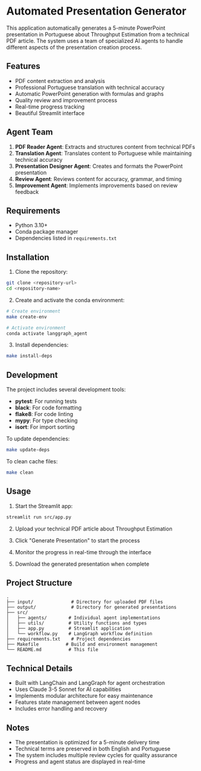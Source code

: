 # Automated Presentation Generator

This application automatically generates a 5-minute PowerPoint presentation in Portuguese about Throughput Estimation from a technical PDF article. The system uses a team of specialized AI agents to handle different aspects of the presentation creation process.

## Features

- PDF content extraction and analysis
- Professional Portuguese translation with technical accuracy
- Automatic PowerPoint generation with formulas and graphs
- Quality review and improvement process
- Real-time progress tracking
- Beautiful Streamlit interface

## Agent Team

1. **PDF Reader Agent**: Extracts and structures content from technical PDFs
2. **Translation Agent**: Translates content to Portuguese while maintaining technical accuracy
3. **Presentation Designer Agent**: Creates and formats the PowerPoint presentation
4. **Review Agent**: Reviews content for accuracy, grammar, and timing
5. **Improvement Agent**: Implements improvements based on review feedback

## Requirements

- Python 3.10+
- Conda package manager
- Dependencies listed in `requirements.txt`

## Installation

1. Clone the repository:

```bash
git clone <repository-url>
cd <repository-name>
```

2. Create and activate the conda environment:

```bash
# Create environment
make create-env

# Activate environment
conda activate langgraph_agent
```

3. Install dependencies:

```bash
make install-deps
```

## Development

The project includes several development tools:

- **pytest**: For running tests
- **black**: For code formatting
- **flake8**: For code linting
- **mypy**: For type checking
- **isort**: For import sorting

To update dependencies:

```bash
make update-deps
```

To clean cache files:

```bash
make clean
```

## Usage

1. Start the Streamlit app:

```bash
streamlit run src/app.py
```

2. Upload your technical PDF article about Throughput Estimation

3. Click "Generate Presentation" to start the process

4. Monitor the progress in real-time through the interface

5. Download the generated presentation when complete

## Project Structure

```
.
├── input/              # Directory for uploaded PDF files
├── output/             # Directory for generated presentations
├── src/
│   ├── agents/        # Individual agent implementations
│   ├── utils/         # Utility functions and types
│   ├── app.py         # Streamlit application
│   └── workflow.py    # LangGraph workflow definition
├── requirements.txt    # Project dependencies
├── Makefile          # Build and environment management
└── README.md          # This file
```

## Technical Details

- Built with LangChain and LangGraph for agent orchestration
- Uses Claude 3-5 Sonnet for AI capabilities
- Implements modular architecture for easy maintenance
- Features state management between agent nodes
- Includes error handling and recovery

## Notes

- The presentation is optimized for a 5-minute delivery time
- Technical terms are preserved in both English and Portuguese
- The system includes multiple review cycles for quality assurance
- Progress and agent status are displayed in real-time
